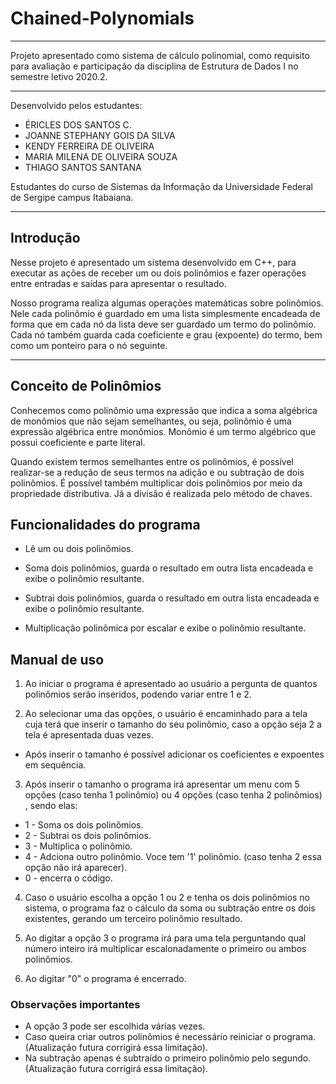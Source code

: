 # Chained-Polynomials

***

Projeto apresentado como sistema de cálculo polinomial, como requisito para avaliação e participação da disciplina de Estrutura de Dados I no semestre letivo 2020.2.

***

Desenvolvido pelos estudantes:

  * ÉRICLES DOS SANTOS C.
  * JOANNE STEPHANY GOIS DA SILVA 
  * KENDY FERREIRA DE OLIVEIRA
  * MARIA MILENA DE OLIVEIRA SOUZA
  * THIAGO SANTOS SANTANA 

Estudantes do curso de Sistemas da Informação da Universidade Federal de Sergipe campus Itabaiana. 

*** 

## **Introdução**

Nesse projeto é apresentado um sistema desenvolvido em C++, para executar as ações de receber um ou dois polinômios e fazer operações entre entradas e saídas para apresentar o resultado.

Nosso programa realiza algumas operações matemáticas sobre polinômios. Nele cada polinômio é guardado em uma lista simplesmente encadeada de forma que em cada nó da lista deve ser guardado um termo do polinômio. Cada nó também guarda cada coeficiente e grau (expoente) do termo, bem como um ponteiro para o nó seguinte.

***

## **Conceito de Polinômios**

Conhecemos como polinômio uma expressão que indica a soma algébrica de monômios que não sejam semelhantes, ou seja, polinômio é uma expressão algébrica entre monômios. Monômio é um termo algébrico que possui coeficiente e parte literal.

Quando existem termos semelhantes entre os polinômios, é possível realizar-se a redução de seus termos na adição e ou subtração de dois polinômios. É possível também multiplicar dois polinômios por meio da propriedade distributiva. Já a divisão é realizada pelo método de chaves.

## **Funcionalidades do programa**

* Lê um ou dois polinômios.

* Soma dois polinômios, guarda o resultado em outra lista encadeada e exibe o
polinômio resultante.

* Subtrai dois polinômios, guarda o resultado em outra lista encadeada e exibe o
polinômio resultante.

* Multiplicação polinômica por escalar e exibe o polinômio resultante.

## **Manual de uso**

1. Ao iniciar o programa é apresentado ao usuário a pergunta de quantos polinômios serão inseridos, podendo variar entre 1 e 2.

2. Ao selecionar uma  das opções, o usuário é encaminhado para a tela cuja terá que inserir o tamanho do seu polinômio, caso a opção seja 2 a tela é apresentada duas vezes.

  * Após inserir o tamanho é possível adicionar os coeficientes e expoentes em sequência.
   
3. Após inserir o tamanho o programa irá apresentar um menu com 5 opções (caso tenha 1 polinômio) ou 4 opções (caso tenha 2 polinômios) , sendo elas:
   
  *  1 - Soma os dois polinômios.
  *  2 - Subtrai os dois polinômios.
  *  3 - Multiplica o polinômio.
  *  4 - Adciona outro polinômio. Voce tem '1' polinômio. (caso tenha 2 essa opção não irá aparecer).
  *  0 - encerra o código.
  
4. Caso o usuário escolha a opção 1 ou 2 e tenha os dois polinômios no sistema, o programa faz o cálculo da soma ou subtração entre os dois existentes, gerando um terceiro polinômio resultado.

5. Ao digitar a opção 3 o programa irá para uma tela perguntando qual número inteiro irá multiplicar escalonadamente o primeiro ou ambos polinômios.  

6. Ao digitar "0" o programa é encerrado.

### **Observações importantes**
* A opção 3 pode ser escolhida várias vezes.
* Caso queira criar outros polinômios é necessário reiniciar o programa. (Atualização futura corrigirá essa limitação).
* Na subtração apenas é subtraído o primeiro polinômio pelo segundo. (Atualização futura corrigirá essa limitação).
